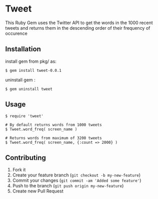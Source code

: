 # Tweet 

This Ruby Gem uses the Twitter API to get the words in the 1000 recent tweets and returns them in the descending order of their frequency of occurence


## Installation

install gem from pkg/ as:

    $ gem install tweet-0.0.1

uninstall gem :

    $ gem uninstall tweet

## Usage

    $ require 'tweet'

    # By default returns words from 1000 tweets  
    $ Tweet.word_freq( screen_name )

    # Returns words from maximum of 3200 tweets
    $ Tweet.word_freq( screen_name, {:count => 2000} )

## Contributing

1. Fork it
2. Create your feature branch (`git checkout -b my-new-feature`)
3. Commit your changes (`git commit -am 'Added some feature'`)
4. Push to the branch (`git push origin my-new-feature`)
5. Create new Pull Request
